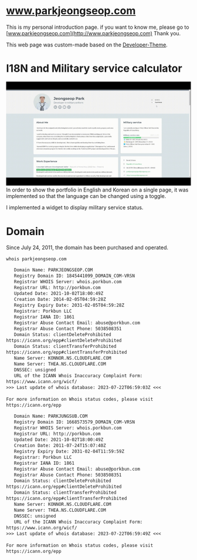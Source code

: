 # www.parkjeongseop.com
This is my personal introduction page.
if you want to know me, please go to [www.parkjeongseop.com](http://www.parkjeongseop.com)
Thank you.

This web page was custom-made based on the [Developer-Theme](https://github.com/xriley/developer-theme).

# I18N and Military service calculator
![Demo](/docs/images/demo.gif)
In order to show the portfolio in English and Korean on a single page, it was implemented so that the language can be changed using a toggle.

I implemented a widget to display military service status.

# Domain
Since July 24, 2011, the domain has been purchased and operated.

```Shell
whois parkjeongseop.com
```

```
   Domain Name: PARKJEONGSEOP.COM
   Registry Domain ID: 1845441099_DOMAIN_COM-VRSN
   Registrar WHOIS Server: whois.porkbun.com
   Registrar URL: http://porkbun.com
   Updated Date: 2021-10-02T18:00:49Z
   Creation Date: 2014-02-05T04:59:28Z
   Registry Expiry Date: 2031-02-05T04:59:28Z
   Registrar: Porkbun LLC
   Registrar IANA ID: 1861
   Registrar Abuse Contact Email: abuse@porkbun.com
   Registrar Abuse Contact Phone: 5038508351
   Domain Status: clientDeleteProhibited https://icann.org/epp#clientDeleteProhibited
   Domain Status: clientTransferProhibited https://icann.org/epp#clientTransferProhibited
   Name Server: KONNOR.NS.CLOUDFLARE.COM
   Name Server: THEA.NS.CLOUDFLARE.COM
   DNSSEC: unsigned
   URL of the ICANN Whois Inaccuracy Complaint Form: https://www.icann.org/wicf/
>>> Last update of whois database: 2023-07-22T06:59:03Z <<<

For more information on Whois status codes, please visit https://icann.org/epp
```

```
   Domain Name: PARKJUNGSUB.COM
   Registry Domain ID: 1668573579_DOMAIN_COM-VRSN
   Registrar WHOIS Server: whois.porkbun.com
   Registrar URL: http://porkbun.com
   Updated Date: 2021-10-02T18:00:49Z
   Creation Date: 2011-07-24T15:07:40Z
   Registry Expiry Date: 2031-02-04T11:59:59Z
   Registrar: Porkbun LLC
   Registrar IANA ID: 1861
   Registrar Abuse Contact Email: abuse@porkbun.com
   Registrar Abuse Contact Phone: 5038508351
   Domain Status: clientDeleteProhibited https://icann.org/epp#clientDeleteProhibited
   Domain Status: clientTransferProhibited https://icann.org/epp#clientTransferProhibited
   Name Server: KONNOR.NS.CLOUDFLARE.COM
   Name Server: THEA.NS.CLOUDFLARE.COM
   DNSSEC: unsigned
   URL of the ICANN Whois Inaccuracy Complaint Form: https://www.icann.org/wicf/
>>> Last update of whois database: 2023-07-22T06:59:49Z <<<

For more information on Whois status codes, please visit https://icann.org/epp
```